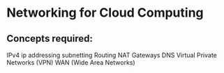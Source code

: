# Networking for Cloud Computing

## Concepts required:

IPv4 ip addressing
subnetting
Routing
NAT
Gateways
DNS
Virtual Private Networks (VPN)
WAN (Wide Area Networks)